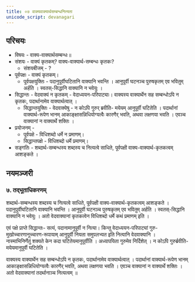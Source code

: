 ```yaml
---
title: ०७ वाक्यवाक्यार्थसम्बन्धनित्यता
unicode_script: devanagari
---
```


## परिचयः
- विषयः - वाक्य-वाक्यार्थसम्बन्धः॥
- संशयः - वाक्यं कृतकम्? वाक्य-वाक्यार्थ-सम्बन्धः कृतकः?
  - संशयबीजम् - ?
- पूर्वपक्षः - वाक्यं कृतकम्। 
  - पूर्वपक्षयुक्तिः - पदानुपूर्वीघटितानि वाक्यानि भवन्ति । आनुपूर्वी घटनञ्च पुरुषकृतम् एव भवितुम् अर्हति । स्वतस्-सिद्धानि वाक्यानि न भवेयुः ।
- सिद्धान्तः - वेदवाक्यं न कृतकम् - वेदाध्ययन-परिपाट्याः। वाक्यस्य वाक्यार्थेन सह सम्बन्धोऽपि न कृतकः, पदार्थानामेव वाक्यार्थत्वात् ।
  - सिद्धान्तयुक्तिः - वेदवाक्येषु - न कोऽपि गुरुर् ब्रवीति- मयेयम् आनुपूर्वी घटितेति । पदार्थानां वाक्यार्थ-रूपेण भानम् आकाङ्क्षासन्निधियोग्यत्वैः कारणैर् भवति, अथवा लक्षणया भवति । एवञ्च वाक्यानां न वाक्यार्थे शक्तिः । 
- प्रयोजनम् - 
  - पूर्वपक्षे - विधिशब्दो धर्मे न प्रमाणम्।
  - सिद्धान्तपक्षे - विधिशब्दो धर्मे प्रमाणम्।
- सङ्गतिः - शब्दार्थ-सम्बन्धस्य शब्दस्य च नित्यत्वे साधिते, पूर्वपक्षी वाक्य-वाक्यार्थ-कृतकत्वम् आशङ्कते ।


## नयमञ्जरी
### ७. तद्भूताधिकरणम् 
शब्दार्थ-सम्बन्धस्य शब्दस्य च नित्यत्वे साधिते, पूर्वपक्षी वाक्य-वाक्यार्थ-कृतकत्वम् आशङ्कते ।  
पदानुपूर्वीघटितानि वाक्यानि भवन्ति । आनुपूर्वी घटनञ्च पुरुषकृतम् एव भवितुम् अर्हति । स्वतस्-सिद्धानि वाक्यानि न भवेयुः । अतो वेदवाक्यानां कृतकत्वेन विधिशब्दो धर्मे कथं प्रमाणम् इति । 

एवं पक्षे प्राप्ते सिद्धान्तः- सत्यं, पदानामानुपूर्वी न नित्या। किन्तु वेदाध्ययन-परिपाट्यां गुरु-मुखोच्चारणानूच्चारण-रूपायाम् आनुपूर्वी नियता समुपलभ्यत इति नित्यानि वेदवाक्यानि ।  
नास्माभिनिर्णेतुं शक्यते केन कदा घटितेयमानुपूर्वीति । अध्यापयिता गुरुमेव निर्दिशेत् । न कोऽपि गुरुर्ब्रवीति- मयेयमानुपूर्वी घटितेति ।

वाक्यस्य वाक्यार्थेन सह सम्बन्धोऽपि न कृतकः, पदार्थानामेव वाक्यार्थत्वात् । पदार्थानां वाक्यार्थ-रूपेण भानम् आकाङ्क्षासन्निधियोग्यत्वैः कारणैर् भवति, अथवा लक्षणया भवति । एवञ्च वाक्यानां न वाक्यार्थे शक्तिः । अतो वेदवाक्यानां तदर्थानाञ्च नित्यत्वम् ॥ 

